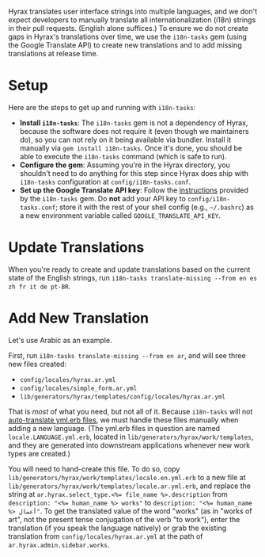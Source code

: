 Hyrax translates user interface strings into multiple languages, and we don't expect developers to manually translate all internationalization (i18n) strings in their pull requests. (English alone suffices.) To ensure we do not create gaps in Hyrax's translations over time, we use the `i18n-tasks` gem (using the Google Translate API) to create new translations and to add missing translations at release time.

# Setup

Here are the steps to get up and running with `i18n-tasks`:

* **Install `i18n-tasks`**: The `i18n-tasks` gem is not a dependency of Hyrax, because the software does not require it (even though we maintainers do), so you can not rely on it being available via bundler. Install it manually via `gem install i18n-tasks`. Once it's done, you should be able to execute the `i18n-tasks` command (which is safe to run).
* **Configure the gem**: Assuming you're in the Hyrax directory, you shouldn't need to do anything for this step since Hyrax does ship with `i18n-tasks` configuration at `config/i18n-tasks.conf`.
* **Set up the Google Translate API key**: Follow the [instructions](https://github.com/glebm/i18n-tasks#google-translate) provided by the `i18n-tasks` gem. Do **not** add your API key to `config/i18n-tasks.conf`; store it with the rest of your shell config (e.g., `~/.bashrc`) as a new environment variable called `GOOGLE_TRANSLATE_API_KEY`.

# Update Translations

When you're ready to create and update translations based on the current state of the English strings, run `i18n-tasks translate-missing --from en es zh fr it de pt-BR`.

# Add New Translation

Let's use Arabic as an example.

First, run `i18n-tasks translate-missing --from en ar`, and will see three new files created: 

* `config/locales/hyrax.ar.yml`
* `config/locales/simple_form.ar.yml`
* `lib/generators/hyrax/templates/config/locales/hyrax.ar.yml`

That is *most* of what you need, but not all of it. Because `i18n-tasks` will not [auto-translate yml.erb files](https://github.com/glebm/i18n-tasks/issues/253), we must handle these files manually when adding a new language. (The yml.erb files in question are named `locale.LANGUAGE.yml.erb`, located in `lib/generators/hyrax/work/templates`, and they are generated into downstream applications whenever new work types are created.)

You will need to hand-create this file. To do so, copy `lib/generators/hyrax/work/templates/locale.en.yml.erb` to a new file at `lib/generators/hyrax/work/templates/locale.ar.yml.erb`, and replace the string at `ar.hyrax.select_type.<%= file_name %>.description` from `description: "<%= human_name %> works"` to `description: "<%= human_name %> أعمال"`. To get the translated value of the word "works" (as in "works of art", not the present tense conjugation of the verb "to work"), enter the translation (if you speak the language natively) or grab the existing translation from `config/locales/hyrax.ar.yml` at the path of `ar.hyrax.admin.sidebar.works`.